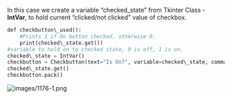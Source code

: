 


  
In this case we create a variable “checked\_state” from Tkinter Class - **IntVar**, to hold current “clicked/not clicked” value of checkbox.  
  

```python
def checkbutton\_used():  
    #Prints 1 if On button checked, otherwise 0.  
    print(checked\_state.get())  
#variable to hold on to checked state, 0 is off, 1 is on.  
checked\_state = IntVar()  
checkbutton = Checkbutton(text="Is On?", variable=checked\_state, command=checkbutton\_used)  
checked\_state.get()  
checkbutton.pack()
```
  
  
![images/1176-1.png](images/1176-1.png)
